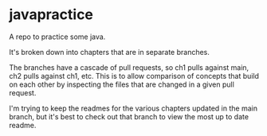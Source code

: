 # javapractice

A repo to practice some java.

It's broken down into chapters that are in separate branches. 

The branches have a cascade of pull requests, so ch1 pulls against main, ch2 pulls against ch1, etc. This is to allow comparison of concepts that build on each other by inspecting the files that are changed in a given pull request. 

I'm trying to keep the readmes for the various chapters updated in the main branch, but it's best to check out that branch to view the most up to date readme.